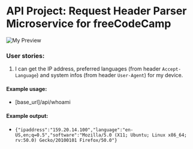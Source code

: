# API Project: Request Header Parser Microservice for freeCodeCamp
![My Preview](https://lh3.googleusercontent.com/80bmBVeGOM9_JpgA-8WzuO9EfBJJj5Pl3G3IUsFrIeRUp5Cl8SpeIU7zissdc4ZsjHsV-ZsqeJA_R3lbKkYQ2ovmWpTUWC-vQGVIlWh0K6tqY1scJuVx7_UIvXUNNzrx9AyoXTQsvA=w2400)
### User stories:
1. I can get the IP address, preferred languages (from header `Accept-Language`) and system infos (from header `User-Agent`) for my device.

#### Example usage:
* [base_url]/api/whoami

#### Example output:
* `{"ipaddress":"159.20.14.100","language":"en-US,en;q=0.5","software":"Mozilla/5.0 (X11; Ubuntu; Linux x86_64; rv:50.0) Gecko/20100101 Firefox/50.0"}`